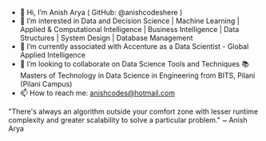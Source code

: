 - 👋 Hi, I’m Anish Arya ( GitHub: @anishcodeshere )
- 👀 I’m interested in Data and Decision Science | Machine Learning | Applied & Computational Intelligence | Business Intelligence | Data Structures | System Design | Database Management
- 🌱 I’m currently associated with Accenture as a Data Scientist - Global Applied Intelligence
- 💞️ I’m looking to collaborate on Data Science Tools and Techniques
📚 Masters of Technology in Data Science in Engineering from BITS, Pilani (Pilani Campus)
- 📫 How to reach me: anishcodes@hotmail.com

"There's always an algorithm outside your comfort zone with lesser runtime complexity and greater scalability to solve a particular problem." ~ Anish Arya
